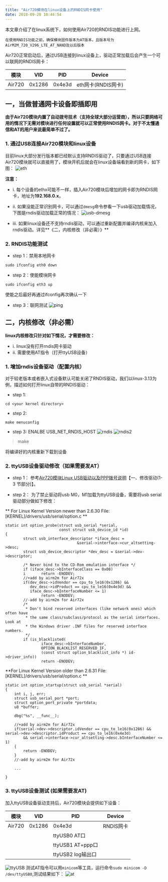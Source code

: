 ```yaml
---
title: "Air720模块在linux设备上的RNDIS网卡使用"
date: 2018-09-28 10:44:54
---
```


  本文章介绍了在linux系统下，如何使用Air720的RNDIS功能进行上网。
  
`在使用RNDIS功能之前，确保模块固件版本为AT版本，且版本号为AirM2M_720_V296_LTE_AT_NAND及以后版本` 
  
  Air720正常启动后，通过USB连接到linux设备上，驱动正常加载后会产生一个可以联网的RNDIS网卡：
  
模块 | VID| PID | Device |
---|---|---|---|
Air720 | 0x1286	| 0x4e3d | eth网卡(RNDIS网卡)

## 一，当做普通网卡设备即插即用
**由于Air720模块内置了自动拨号技术（支持全球大部分运营商），所以只要网络可用的情况下无需对模块进行任何设置就可以正常使用RNDIS网卡。对于不太懂通信和AT的用户来说最简单不过了。**
### 1. 通过USB连接Air720模块和linux设备
目前linux大部分发行版本都已经默认支持RNDIS驱动了，只要通过USB连接Air720模块就可以直接用了，模块开机后就会在linux设备端看到新的网卡，如下图：
![eth](http://doc.openluat.com/api/static/editormd/php/../uploads/5_14077.png "eth")

**注意：**

* i. 每个设备的ethx可能不一样，插入Air720模块后增加的网卡即为RNDIS网卡，地址为**192.168.0.x**。

* ii. 如果没能正常识别网卡，可以通过`dmesg`命令参看一下usb驱动加载情况，下图是rndis驱动加载正常的情况：
![usb-dmesg](http://doc.openluat.com/api/static/editormd/php/../uploads/5_11979.png "usb-dmesg")

* iii. 如果linux设备还不支持rndis驱动，可以通过重新配置并编译内核来加入rndis驱动。详见**《二，内核修改（非必需）》**

### 2. RNDIS功能测试

* step 1：禁用本地网卡
```
sudo ifconfig eth0 down
```

* step 2：使能模块网卡
```
sudo ifconfig eth3 up
```
使能之后最好再通过ifconfig再次确认一下

* step 3：联网测试
![ping](http://doc.openluat.com/api/static/editormd/php/../uploads/5_17404.png "ping")





## 二，内核修改（非必需）
**linux内核修改只针对如下情况，才需要修改：**

* i. linux没有打开rndis网卡驱动
* ii. 需要使用AT指令（打开ttyUSB设备）

### 1. 增加rndis设备驱动（配置内核）
对于较老版本或者嵌入式设备默认可能关闭了RNDIS驱动，我们以linux-3.13为例，描述如何打开linux自带的RNDIS驱动：

* step 1:
```
cd <your kernel directory>
```

* step 2:
```
make menuconfig
```

* step 3: ENALBE USB_NET_RNDIS_HOST
![rndis](http://doc.openluat.com/api/static/editormd/php/../uploads/5_42517.png "rndis")
![rndis2](http://doc.openluat.com/api/static/editormd/php/../uploads/5_57948.png "rndis2")

> make

将编译好的内核重新下载到设备

### 2. ttyUSB设备驱动修改（如果需要发AT）

* step 1：
参考[Air720模块Linux USB驱动以及PPP拨号说明](http://oldask.openluat.com/article/37)【一、修改驱动(1-3 节部分)】。

* step 2：
为了禁止驱动将usb M0，M1加载为ttyUSB设备，需要将usb serial 驱动部分做如下修改：

** For Linux Kernel Version newer than 2.6.30 
File: [KERNEL]/drivers/usb/serial/option.c **
```
static int option_probe(struct usb_serial *serial,
                        const struct usb_device_id *id)
{
        struct usb_interface_descriptor *iface_desc =
                                &serial->interface->cur_altsetting->desc;
        struct usb_device_descriptor *dev_desc = &serial->dev->descriptor;

        /* Never bind to the CD-Rom emulation interface */
        if (iface_desc->bInterfaceClass == 0x08)
        i       return -ENODEV;
        //+add by airm2m for Air72x
        if(dev_desc->idVendor == cpu_to_le16(0x1286) &&
           dev_desc->idProduct == cpu_to_le16(0x4e3d) &&
           iface_desc->bInterfaceNumber <= 1)
                return -ENODEV;
        //-add by airm2m for Air72x
        /*
         * Don't bind reserved interfaces (like network ones) which often have
         * the same class/subclass/protocol as the serial interfaces.  Look at
         * the Windows driver .INF files for reserved interface numbers.
         */
        if (is_blacklisted(
                iface_desc->bInterfaceNumber,
                OPTION_BLACKLIST_RESERVED_IF,
                (const struct option_blacklist_info *) id->driver_info))
                return -ENODEV;

```
**For Linux Kernel Version older than 2.6.31
File: [KERNEL]/drivers/usb/serial/option.c **
```
static int option_startup(struct usb_serial *serial)
{
	int i, j, err;
	struct usb_serial_port *port;
	struct option_port_private *portdata;
	u8 *buffer;

	dbg("%s", __func__);

    //+add by airm2m for Air72x
    if(serial->dev->descriptor.idVendor == cpu_to_le16(0x1286) && serial->dev->descriptor.idProduct == cpu_to_le16(0x4e3d)
        && serial->interface->cur_altsetting->desc.bInterfaceNumber <= 1)
    {
        return -ENODEV;
    }
    //-add by airm2m for Air72x
    
    ...
    
}
```
### 3. ttyUSB设备测试 (如果需要发AT)

加入ttyUSB设备驱动支持后，Air720模块会提供如下设备：

模块 | VID| PID | Device |
---|---|---|---|
Air720 | 0x1286	| 0x4e3d | RNDIS网卡
|||ttyUSB0 AT口
|||ttyUSB1 AT+ppp口
|||ttyUSB2 log输出口

![ttyUSB](http://doc.openluat.com/api/static/editormd/php/../uploads/5_48708.png "ttyUSB")
测试AT指令可以用`minicom`等工具，运行命令`sudo minicom -D /dev/ttyUSB0`,测试结果如下：
![at](http://doc.openluat.com/api/static/editormd/php/../uploads/5_24901.png "at")